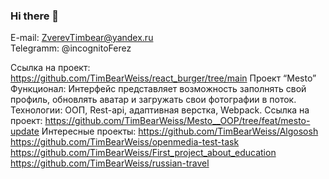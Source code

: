 ### Hi there 👋

E-mail: ZverevTimbear@yandex.ru  
Telegramm: @incognitoFerez


Ссылка на проект: 
https://github.com/TimBearWeiss/react_burger/tree/main
Проект “Mesto”
Функционал: Интерфейс представляет возможность заполнять свой 
профиль, обновлять аватар и загружать свои фотографии в поток. 
Технологии: ООП, Rest-api, адаптивная верстка, Webpack.
Ссылка на проект: 
https://github.com/TimBearWeiss/Mesto__OOP/tree/feat/mesto-update
Интересные проекты: 
https://github.com/TimBearWeiss/Algososh
https://github.com/TimBearWeiss/openmedia-test-task
https://github.com/TimBearWeiss/First_project_about_education
https://github.com/TimBearWeiss/russian-travel




<!--
**TimBearWeiss/TimBearWeiss** is a ✨ _special_ ✨ repository because its `README.md` (this file) appears on your GitHub profile.

Here are some ideas to get you started:

- 🔭 I’m currently working on ...
- 🌱 I’m currently learning ...
- 👯 I’m looking to collaborate on ...
- 🤔 I’m looking for help with ...
- 💬 Ask me about ...
- 📫 How to reach me: ...
- 😄 Pronouns: ...
- ⚡ Fun fact: ...
-->
